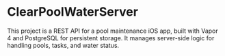 # ClearPoolWaterServer
This project is a REST API for a pool maintenance iOS app, built with Vapor 4 and PostgreSQL for persistent storage. It manages server-side logic for handling pools, tasks, and water status.

